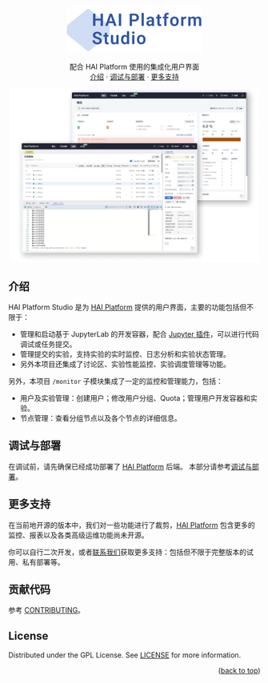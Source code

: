 <a name="readme-top"></a>

<br />
<div align="center">
  <a href="https://github.com/github_username/repo_name">
    <img src="open_docs/images/logo.png" alt="Logo" width="271" height="92">
  </a>

  <p align="center">
    配合 HAI Platform 使用的集成化用户界面
    <br />
    <a href="#intro">介绍</a>
    ·
    <a href="#deployment">调试与部署</a>
    ·
    <a href="#supply">更多支持</a>
  </p>

   <img src="open_docs/images/screenshot.png" alt="Logo" width="500">
</div>

<!-- ABOUT THE PROJECT -->

<a name="intro"></a>

## 介绍

HAI Platform Studio 是为 [HAI Platform](https://github.com/HFAiLab/hai-platform) 提供的用户界面，主要的功能包括但不限于：

- 管理和启动基于 JupyterLab 的开发容器，配合 [Jupyter 插件](https://github.com/HFAiLab/hai-platform-jupyter-ext)，可以进行代码调试或任务提交。
- 管理提交的实验，支持实验的实时监控、日志分析和实验状态管理。
- 另外本项目还集成了讨论区、实验性能监控、实验调度管理等功能。

另外，本项目 `/monitor` 子模块集成了一定的监控和管理能力，包括：

- 用户及实验管理：创建用户；修改用户分组、Quota；管理用户开发容器和实验。
- 节点管理：查看分组节点以及各个节点的详细信息。

<a name="deployment"></a>

## 调试与部署

在调试前，请先确保已经成功部署了 [HAI Platform](https://github.com/HFAiLab/hai-platform) 后端。
本部分请参考[调试与部署](https://github.com/HFAiLab/hai-platform-docs)。

<a name="supply"></a>

## 更多支持

在当前地开源的版本中，我们对一些功能进行了裁剪，[HAI Platform](https://github.com/HFAiLab/hai-platform) 包含更多的监控、报表以及各类高级运维功能尚未开源。

你可以自行二次开发，或者[联系我们](https://www.high-flyer.cn/)获取更多支持：包括但不限于完整版本的试用、私有部署等。

## 贡献代码

参考 [CONTRIBUTING](./CONTRIBUTING.md)。

## License

Distributed under the GPL License. See [LICENSE](./LICENSE) for more information.

<p align="right">(<a href="#readme-top">back to top</a>)</p>
